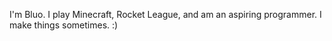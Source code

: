 I'm Bluo. I play Minecraft, Rocket League, and am an aspiring programmer. I make things sometimes. :)
